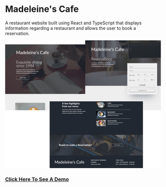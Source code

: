 # Madeleine's Cafe

A restaurant website built using React and TypeScript that displays information regarding a restaurant and allows the user to book a reservation.

![Alt text](repo-assets/restaurant.png 'restaurant')

### [Click Here To See A Demo](https://bobakoftadeh.github.io/Vestimentum/)
